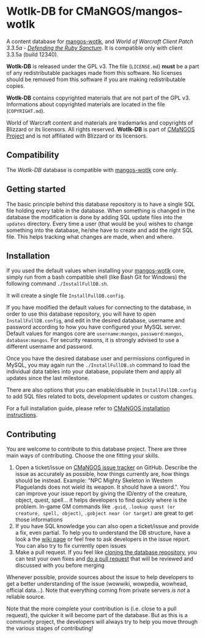 Wotlk-DB for CMaNGOS/mangos-wotlk
=====================================
A content database for [mangos-wotlk][10], and *World of Warcraft Client Patch
3.3.5a* - [_Defending the Ruby Sanctum_][50]. It is compatible only with client 3.3.5a (build 12340).

**Wotlk-DB** is released under the GPL v3. The file (`LICENSE.md`)
**must** be a part of any redistributable packages made from this software. No
licenses should be removed from this software if you are making redistributable
copies.

**Wotlk-DB** contains copyrighted materials that are not part of the GPL v3.
Informations about copyrighted materials are located in the file (`COPYRIGHT.md`).

World of Warcraft content and materials are trademarks and copyrights of Blizzard or its licensors. All rights reserved.
**Wotlk-DB** is part of [CMaNGOS Project][13] and is not affiliated with Blizzard or its licensors.

Compatibility
-------------
The *Wotlk-DB* database is compatible with [mangos-wotlk][10] core only.

Getting started
---------------
The basic principle behind this database repository is to have a single SQL file
holding every table in the database. When something is changed in the database
the modification is done by adding SQL update files into the `updates` directory.
Every time a user (that would be you) wishes to change something into the database, he/she
have to create and add the right SQL file. This helps tracking what changes are made, when and where.

Installation
------------
If you used the default values when installing your [mangos-wotlk][10] core, simply run from a bash compatible shell
(like Bash Git for Windows) the following command `./InstallFullDB.sh`.

It will create a single file `InstallFullDB.config`.

If you have modified the default values for connecting to the database, in order to use
this database repository, you will have to open `InstallFullDB.config`,
and edit in the desired database, username and password according to how you have
configured your MySQL server. Default values for mangos core are `username:mangos`,
`password:mangos`, `database:mangos`. For security reasons, it is strongly advised to
use a different username and password.

Once you have the desired database user and permissions configured in MySQL, you may
again run the `./InstallFullDB.sh` command to load the individual data tables into your
database, populate them and apply all updates since the last milestone.

There are also options that you can enable/disable in `InstallFullDB.config` to add SQL files related to bots, development updates or custom changes.

For a full installation guide, please refer to [CMaNGOS installation instructions][14].

Contributing
------------
You are welcome to contribute to this database project. There are three main ways of contributing. Choose the one fitting your skills.

1. Open a ticket/issue on [CMaNGOS issue tracker][15] on GitHub. Describe the issue as accurately as
possible, how things currently are, how things should be instead. Example: "NPC Mighty Skeleton in Western Plaguelands does not wield its weapon. It should have a sword.". You can improve your issue report by giving the ID/entry of the creature, object, quest, spell... it helps developers to find quickly where is the problem. In-game GM commands like `.guid`, `.lookup quest (or creature, spell, object)`, `.gobject near (or target)` are great to get those informations
2. If you have SQL knowledge you can also open a ticket/issue and provide a fix, even partial. To help you to understand the DB structure, have a look a the [wiki page][16] or feel free to ask developers in the issue report. You can also try to fix currently open issues
3. Make a pull request. If you feel like [cloning the database repository][17], you can test your own fixes and [do a pull request][18] that will be reviewed and discussed with you before merging

Whenever possible, provide sources about the issue to help developers to get a better understanding of the issue (wowwiki, wowpedia, wowhead, official data...). Note that everything coming from private servers *is not* a reliable source.

Note that the more complete your contribution is (i.e. close to a pull request), the quicker it will become part of the database.
But as this is a community project, the developers will always try to help you move through the various stages of contributing!

[10]: https://github.com/cmangos/mangos-wotlk "mangos wotlk"
[12]: https://github.com/cmangos/wotlk-db/ "content database"
[13]: https://cmangos.net/ "CMaNGOS Project"
[14]: https://github.com/cmangos/issues/wiki/Installation-Instructions "CMaNGOS installation instructions"
[15]: https://github.com/cmangos/issues/issues/ "CMaNGOS issue tracker"
[16]: https://github.com/cmangos/issues/wiki/mangosdb_struct
[17]: https://help.github.com/articles/fork-a-repo/
[18]: https://help.github.com/articles/creating-a-pull-request/

[50]: https://wowpedia.fandom.com/wiki/Patch_3.3.5 "WoW 3.3.5 - Defending the Ruby Sanctum"

